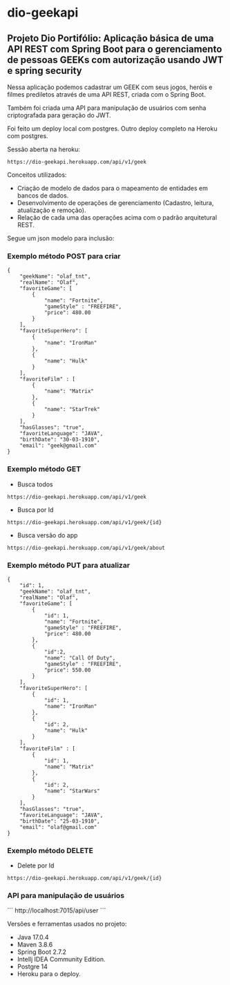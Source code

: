 # dio-geekapi

<h2>Projeto Dio Portifólio: Aplicação básica de uma API REST com Spring Boot para o gerenciamento de pessoas GEEKs com autorização usando JWT e spring security</h2>

Nessa aplicação podemos cadastrar um GEEK com seus jogos, heróis e filmes prediletos através de uma API REST, criada com o Spring Boot.

Também foi criada uma API para manipulação de usuários com senha criptografada para geração do JWT.

Foi feito um deploy local com postgres. Outro deploy completo na Heroku com postgres.

Sessão aberta na heroku:

```
https://dio-geekapi.herokuapp.com/api/v1/geek
```


Conceitos utilizados:

* Criação de modelo de dados para o mapeamento de entidades em bancos de dados.
* Desenvolvimento de operações de gerenciamento (Cadastro, leitura, atualização e remoção).
* Relação de cada uma das operações acima com o padrão arquitetural REST.

Segue um json modelo para inclusão:

<h3>Exemplo método POST para criar</h3>

```
{
    "geekName": "olaf_tnt",
    "realName": "Olaf",
    "favoriteGame": [
        {
            "name": "Fortnite",
            "gameStyle" : "FREEFIRE",
            "price": 480.00
        }
    ],
    "favoriteSuperHero": [
        {
            "name": "IronMan"
        },
        {
            "name": "Hulk"
        }
    ],
    "favoriteFilm" : [
        {
            "name": "Matrix"
        },
        {
            "name": "StarTrek"
        }
    ],
    "hasGlasses": "true",
    "favoriteLanguage": "JAVA",
    "birthDate": "30-03-1910",
    "email": "geek@gmail.com"
}
```

<h3>Exemplo método GET</h3>

* Busca todos
```
https://dio-geekapi.herokuapp.com/api/v1/geek
```

* Busca por Id
```
https://dio-geekapi.herokuapp.com/api/v1/geek/{id}
```

* Busca versão do app
```
https://dio-geekapi.herokuapp.com/api/v1/geek/about
```


<h3>Exemplo método PUT para atualizar</h3>

```
{    
    "id": 1,
    "geekName": "olaf_tnt",
    "realName": "Olaf",
    "favoriteGame": [
        {
            "id": 1,
            "name": "Fortnite",
            "gameStyle" : "FREEFIRE",
            "price": 480.00
        },
        {
            "id":2,
            "name": "Call Of Duty",
            "gameStyle" : "FREEFIRE",
            "price": 550.00
        }
    ],
    "favoriteSuperHero": [
        {
            "id": 1,
            "name": "IronMan"
        },
        {
            "id": 2,
            "name": "Hulk"
        }
    ],
    "favoriteFilm" : [
        {
            "id": 1,
            "name": "Matrix"
        },
        {
            "id": 2,
            "name": "StarWars"
        }
    ],
    "hasGlasses": "true",
    "favoriteLanguage": "JAVA",
    "birthDate": "25-03-1910",
    "email": "olaf@gmail.com"
}
```

<h3>Exemplo método DELETE</h3>

* Delete por Id
```
https://dio-geekapi.herokuapp.com/api/v1/geek/{id}
```

<h3>API para manipulação de usuários</h3>
```
http://localhost:7015/api/user
```


Versões e ferramentas usados no projeto:

* Java 17.0.4
* Maven 3.8.6
* Spring Boot 2.7.2
* Intellj IDEA Community Edition.
* Postgre 14
* Heroku para o deploy.